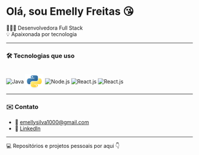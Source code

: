 <h1 align="left">Olá, sou Emelly Freitas 😘</h1>

👩🏽‍💻 Desenvolvedora Full Stack  
💡 Apaixonada por tecnologia

---

### 🛠️ Tecnologias que uso
<div style="display: inline_block"><br>
  <img align="center" alt="Java" height="40" width="50" src="https://cdn.jsdelivr.net/gh/devicons/devicon/icons/java/java-original.svg" />
  <img align="center" alt="Python" height="40" width="50" src="https://raw.githubusercontent.com/devicons/devicon/master/icons/python/python-original.svg" />
  <img align="center" alt="Node.js" height="40" width="50" src="https://cdn.jsdelivr.net/gh/devicons/devicon/icons/nodejs/nodejs-original.svg" />
  <img align="center" alt="React.js" height="40" width="50" src="https://cdn.jsdelivr.net/gh/devicons/devicon/icons/react/react-original.svg" />
  <img align="center" alt="React.js" height="40" width="50" src="https://cdn.jsdelivr.net/gh/devicons/devicon@latest/devicon.min.css" />
</div>

---

### ✉️ Contato

- 📧 emellysilva1000@gmail.com  
- 💼 [LinkedIn](https://www.linkedin.com/in/emellyfs)


---

<div align="left">
  💻 Repositórios e projetos pessoais por aqui 👇
</div>

